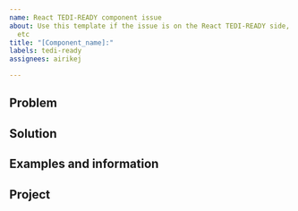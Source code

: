 ```yaml
---
name: React TEDI-READY component issue
about: Use this template if the issue is on the React TEDI-READY side, bug, enhancement
  etc
title: "[Component_name]:"
labels: tedi-ready
assignees: airikej

---
```


## Problem

## Solution

## Examples and information

## Project
